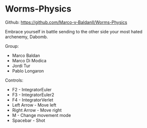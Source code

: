 # Worms-Physics

Github: https://github.com/Marco-v-BaldanII/Worms-Physics

Embrace yourself in battle sending to the other side your most hated archenemy, Dabomb. 

Group:
- Marco Baldan
- Marco Di Modica
- Jordi Tur
- Pablo Longaron

Controls:
- F2 - IntegratorEuler
- F3 - IntegratorEuler2
- F4 - IntegratorVerlet  
- Left Arrow - Move left
- Right Arrow - Move right
- M - Change movement mode
- Spacebar - Shot

